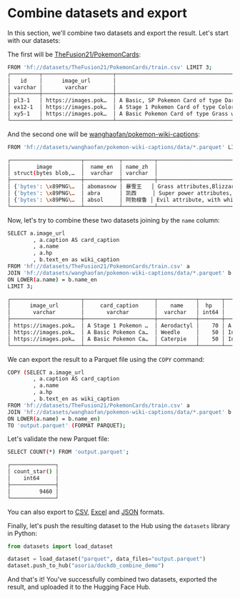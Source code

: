 # Combine datasets and export

In this section, we'll combine two datasets and export the result. Let's start with our datasets:


The first will be [TheFusion21/PokemonCards](https://huggingface.co/datasets/TheFusion21/PokemonCards):

```bash
FROM 'hf://datasets/TheFusion21/PokemonCards/train.csv' LIMIT 3;
┌─────────┬──────────────────────┬─────────────────────────────────────────────────────────────────────────────────────────────────────────────────────────────────────────┬────────────┬───────┬─────────────────┐
│   id    │      image_url       │                                                                 caption                                                                 │    name    │  hp   │    set_name     │
│ varchar │       varchar        │                                                                 varchar                                                                 │  varchar   │ int64 │     varchar     │
├─────────┼──────────────────────┼─────────────────────────────────────────────────────────────────────────────────────────────────────────────────────────────────────────┼────────────┼───────┼─────────────────┤
│ pl3-1   │ https://images.pok…  │ A Basic, SP Pokemon Card of type Darkness with the title Absol G and 70 HP of rarity Rare Holo from the set Supreme Victors.  It has …  │ Absol G    │    70 │ Supreme Victors │
│ ex12-1  │ https://images.pok…  │ A Stage 1 Pokemon Card of type Colorless with the title Aerodactyl and 70 HP of rarity Rare Holo evolved from Mysterious Fossil from …  │ Aerodactyl │    70 │ Legend Maker    │
│ xy5-1   │ https://images.pok…  │ A Basic Pokemon Card of type Grass with the title Weedle and 50 HP of rarity Common from the set Primal Clash and the flavor text: It…  │ Weedle     │    50 │ Primal Clash    │
└─────────┴──────────────────────┴─────────────────────────────────────────────────────────────────────────────────────────────────────────────────────────────────────────┴────────────┴───────┴─────────────────┘
```

And the second one will be [wanghaofan/pokemon-wiki-captions](https://huggingface.co/datasets/wanghaofan/pokemon-wiki-captions):

```bash
FROM 'hf://datasets/wanghaofan/pokemon-wiki-captions/data/*.parquet' LIMIT 3;

┌──────────────────────┬───────────┬──────────┬──────────────────────────────────────────────────────────────┬────────────────────────────────────────────────────────────────────────────────────────────────────┐
│        image         │  name_en  │ name_zh  │                           text_en                            │                                              text_zh                                               │
│ struct(bytes blob,…  │  varchar  │ varchar  │                           varchar                            │                                              varchar                                               │
├──────────────────────┼───────────┼──────────┼──────────────────────────────────────────────────────────────┼────────────────────────────────────────────────────────────────────────────────────────────────────┤
│ {'bytes': \x89PNG\…  │ abomasnow │ 暴雪王   │ Grass attributes,Blizzard King standing on two feet, with …  │ 草属性，双脚站立的暴雪王，全身白色的绒毛，淡紫色的眼睛，几缕长条装的毛皮盖着它的嘴巴               │
│ {'bytes': \x89PNG\…  │ abra      │ 凯西     │ Super power attributes, the whole body is yellow, the head…  │ 超能力属性，通体黄色，头部外形类似狐狸，尖尖鼻子，手和脚上都有三个指头，长尾巴末端带着一个褐色圆环 │
│ {'bytes': \x89PNG\…  │ absol     │ 阿勃梭鲁 │ Evil attribute, with white hair, blue-gray part without ha…  │ 恶属性，有白色毛发，没毛发的部分是蓝灰色，头右边类似弓的角，红色眼睛                               │
└──────────────────────┴───────────┴──────────┴──────────────────────────────────────────────────────────────┴────────────────────────────────────────────────────────────────────────────────────────────────────┘

```

Now, let's try to combine these two datasets joining by the `name` column:

```bash
SELECT a.image_url
        , a.caption AS card_caption
        , a.name
        , a.hp
        , b.text_en as wiki_caption 
FROM 'hf://datasets/TheFusion21/PokemonCards/train.csv' a 
JOIN 'hf://datasets/wanghaofan/pokemon-wiki-captions/data/*.parquet' b 
ON LOWER(a.name) = b.name_en
LIMIT 3;

┌──────────────────────┬──────────────────────┬────────────┬───────┬──────────────────────────────────────────────────────────────────────────────────────────────────────────────────────────────────────────────┐
│      image_url       │     card_caption     │    name    │  hp   │                                                                 wiki_caption                                                                 │
│       varchar        │       varchar        │  varchar   │ int64 │                                                                   varchar                                                                    │
├──────────────────────┼──────────────────────┼────────────┼───────┼──────────────────────────────────────────────────────────────────────────────────────────────────────────────────────────────────────────────┤
│ https://images.pok…  │ A Stage 1 Pokemon …  │ Aerodactyl │    70 │ A Pokémon with rock attributes, gray body, blue pupils, purple inner wings, two sharp claws on the wings, jagged teeth, and an arrow-like …  │
│ https://images.pok…  │ A Basic Pokemon Ca…  │ Weedle     │    50 │ Insect-like, caterpillar-like in appearance, with a khaki-yellow body, seven pairs of pink gastropods, a pink nose, a sharp poisonous need…  │
│ https://images.pok…  │ A Basic Pokemon Ca…  │ Caterpie   │    50 │ Insect attributes, caterpillar appearance, green back, white abdomen, Y-shaped red antennae on the head, yellow spindle-shaped tail, two p…  │
└──────────────────────┴──────────────────────┴────────────┴───────┴──────────────────────────────────────────────────────────────────────────────────────────────────────────────────────────────────────────────┘

```

We can export the result to a Parquet file using the `COPY` command:

```bash
COPY (SELECT a.image_url
        , a.caption AS card_caption
        , a.name
        , a.hp
        , b.text_en as wiki_caption 
FROM 'hf://datasets/TheFusion21/PokemonCards/train.csv' a 
JOIN 'hf://datasets/wanghaofan/pokemon-wiki-captions/data/*.parquet' b 
ON LOWER(a.name) = b.name_en) 
TO 'output.parquet' (FORMAT PARQUET);
```

Let's validate the new Parquet file:

```bash
SELECT COUNT(*) FROM 'output.parquet';

┌──────────────┐
│ count_star() │
│    int64     │
├──────────────┤
│         9460 │
└──────────────┘

```

<Tip>

You can also export to [CSV](https://duckdb.org/docs/guides/file_formats/csv_export), [Excel](https://duckdb.org/docs/guides/file_formats/excel_export
) and [JSON](https://duckdb.org/docs/guides/file_formats/json_export
) formats.

</Tip>

Finally, let's push the resulting dataset to the Hub using the `datasets` library in Python:

```python
from datasets import load_dataset

dataset = load_dataset("parquet", data_files="output.parquet")
dataset.push_to_hub("asoria/duckdb_combine_demo")
```

And that's it! You've successfully combined two datasets, exported the result, and uploaded it to the Hugging Face Hub.
